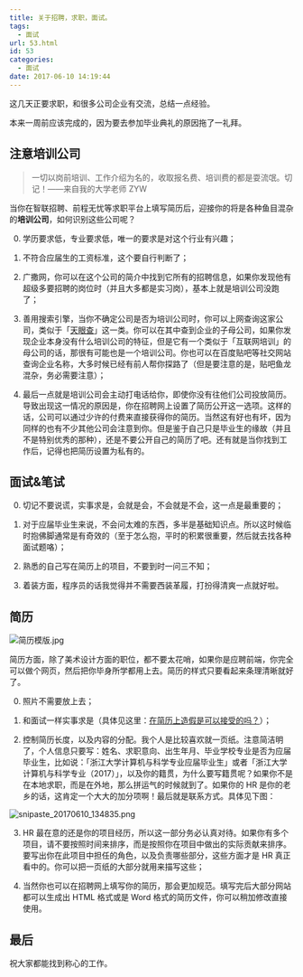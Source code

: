 ```yaml
---
title: 关于招聘，求职，面试。
tags:
  - 面试
url: 53.html
id: 53
categories:
  - 面试
date: 2017-06-10 14:19:44
---
```


这几天正要求职，和很多公司企业有交流，总结一点经验。

本来一周前应该完成的，因为要去参加毕业典礼的原因拖了一礼拜。

<!-- more -->

##  注意培训公司

> 一切以岗前培训、工作介绍为名的，收取报名费、培训费的都是耍流氓。切记！——来自我的大学老师 ZYW

当你在智联招聘、前程无忧等求职平台上填写简历后，迎接你的将是各种鱼目混杂的**培训公司**，如何识别这些公司呢？

0.  学历要求低，专业要求低，唯一的要求是对这个行业有兴趣；

1.  不符合应届生的工资标准，这个要自行判断了；

2.  广撒网，你可以在这个公司的简介中找到它所有的招聘信息，如果你发现他有超级多要招聘的岗位时（并且大多都是实习岗），基本上就是培训公司没跑了；

3.  善用搜索引擎，当你不确定公司是否为培训公司时，你可以上网查询这家公司，类似于「[天眼查](http://www.tianyancha.com/)」这一类。你可以在其中查到企业的子母公司，如果你发现企业本身没有什么培训公司的特征，但是它有一个类似于「互联网培训」的母公司的话，那很有可能也是一个培训公司。你也可以在百度贴吧等社交网站查询企业名称，大多时候已经有前人帮你探路了（但是要注意的是，贴吧鱼龙混杂，务必需要注意）；

4.  最后一点就是培训公司会主动打电话给你，即使你没有往他们公司投放简历。导致出现这一情况的原因是，你在招聘网上设置了简历公开这一选项。这样的话，公司可以通过少许的付费来直接获得你的简历。当然这有好也有坏，因为同样的也有不少其他公司会注意到你。但是鉴于自己只是毕业生的缘故（并且不是特别优秀的那种），还是不要公开自己的简历了吧。还有就是当你找到工作后，记得也把简历设置为私有的。

##  面试&笔试

0.  切记不要说谎，实事求是，会就是会，不会就是不会，这一点是最重要的；

1.  对于应届毕业生来说，不会问太难的东西，多半是基础知识点。所以这时候临时抱佛脚通常是有奇效的（至于怎么抱，平时的积累很重要，然后就去找各种面试题咯）；

2.  熟悉的自己写在简历上的项目，不要到时一问三不知；

3.  着装方面，程序员的话我觉得并不需要西装革履，打扮得清爽一点就好啦。


##  简历

![简历模版.jpg](https://ooo.0o0.ooo/2017/06/20/594916856b099.jpg)

简历方面，除了美术设计方面的职位，都不要太花哨，如果你是应聘前端，你完全可以做个网页，然后把你毕身所学都用上去。简历的样式只要看起来条理清晰就好了。

0.  照片不需要放上去；

1.  和面试一样实事求是（具体见这里：[在简历上造假是可以接受的吗？](https://www.zhihu.com/question/21660867)）；

2.  控制简历长度，以及内容的分配。我个人是比较喜欢就一页纸。注意简洁明了，个人信息只要写：姓名、求职意向、出生年月、毕业学校专业是否为应届毕业生，比如说：「浙江大学计算机与科学专业应届毕业生」或者「浙江大学计算机与科学专业（2017）」，以及你的籍贯，为什么要写籍贯呢？如果你不是在本地求职，而是在外地，那么拼运气的时候就到了。如果你的 HR 是你的老乡的话，这肯定一个大大的加分项啊！最后就是联系方式。具体见下图：

![snipaste_20170610_134835.png](https://ooo.0o0.ooo/2017/06/10/593b8a955e9d7.png)

3.  HR 最在意的还是你的项目经历，所以这一部分务必认真对待。如果你有多个项目，请不要按照时间来排序，而是按照你在项目中做出的实际贡献来排序。要写出你在此项目中担任的角色，以及负责哪些部分，这些方面才是 HR 真正看中的。你可以把一页纸的大部分就用来描写这些；

4.  当然你也可以在招聘网上填写你的简历，那会更加规范。填写完后大部分网站都可以生成出 HTML 格式或是 Word 格式的简历文件，你可以稍加修改直接使用。

##  最后

祝大家都能找到称心的工作。
